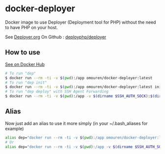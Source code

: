 # docker-deployer

Docker image to use Deployer (Deployment tool for PHP) without the need to have PHP on your host.

See [Deployer.org](https://deployer.org/)
On Github : [deployphp/deployer](https://github.com/deployphp/deployer)

## How to use
[See on Docker Hub](https://hub.docker.com/r/omouren/docker-deployer/)
``` bash
# To run "dep"
$ docker run --rm -ti -v $(pwd):/app omouren/docker-deployer:latest
# To run "dep init"
$ docker run --rm -ti -v $(pwd):/app omouren/docker-deployer:latest init
# To run "dep deploy" with SSH Agent Forwarding
$ docker run --rm -ti -v $(pwd):/app -v $(dirname $SSH_AUTH_SOCK):$(dirname $SSH_AUTH_SOCK) -e SSH_AUTH_SOCK=$SSH_AUTH_SOCK omouren/docker-deployer:latest deploy
```

## Alias
Now just add an alias to use it more simply (in your ~/.bash_aliases for example)
``` bash
alias dep="docker run --rm -ti -v $(pwd):/app omouren/docker-deployer:latest"
# Or
alias dep="docker run --rm -ti -v $(pwd):/app -v $(dirname $SSH_AUTH_SOCK):$(dirname $SSH_AUTH_SOCK) -e SSH_AUTH_SOCK=$SSH_AUTH_SOCK omouren/docker-deployer:latest"
```
